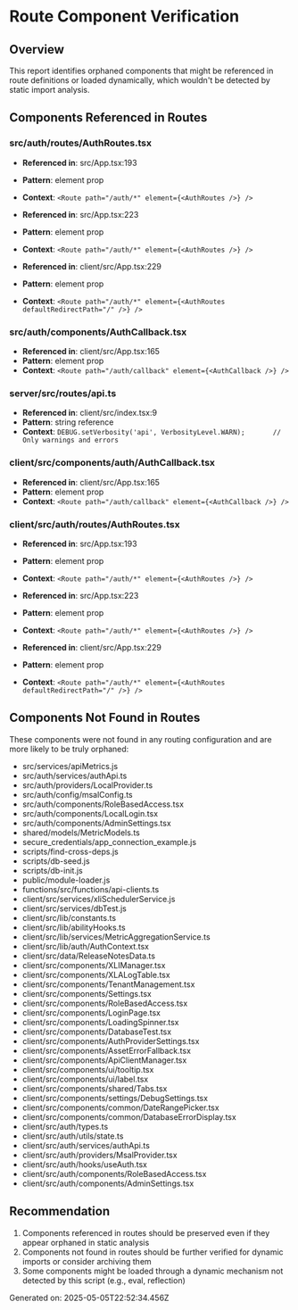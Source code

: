 # Route Component Verification

## Overview
This report identifies orphaned components that might be referenced in route definitions
or loaded dynamically, which wouldn't be detected by static import analysis.

## Components Referenced in Routes


### src/auth/routes/AuthRoutes.tsx


- **Referenced in**: src/App.tsx:193
- **Pattern**: element prop
- **Context**: `<Route path="/auth/*" element={<AuthRoutes />} />`

- **Referenced in**: src/App.tsx:223
- **Pattern**: element prop
- **Context**: `<Route path="/auth/*" element={<AuthRoutes />} />`

- **Referenced in**: client/src/App.tsx:229
- **Pattern**: element prop
- **Context**: `<Route path="/auth/*" element={<AuthRoutes defaultRedirectPath="/" />} />`



### src/auth/components/AuthCallback.tsx


- **Referenced in**: client/src/App.tsx:165
- **Pattern**: element prop
- **Context**: `<Route path="/auth/callback" element={<AuthCallback />} />`



### server/src/routes/api.ts


- **Referenced in**: client/src/index.tsx:9
- **Pattern**: string reference
- **Context**: `DEBUG.setVerbosity('api', VerbosityLevel.WARN);       // Only warnings and errors`



### client/src/components/auth/AuthCallback.tsx


- **Referenced in**: client/src/App.tsx:165
- **Pattern**: element prop
- **Context**: `<Route path="/auth/callback" element={<AuthCallback />} />`



### client/src/auth/routes/AuthRoutes.tsx


- **Referenced in**: src/App.tsx:193
- **Pattern**: element prop
- **Context**: `<Route path="/auth/*" element={<AuthRoutes />} />`

- **Referenced in**: src/App.tsx:223
- **Pattern**: element prop
- **Context**: `<Route path="/auth/*" element={<AuthRoutes />} />`

- **Referenced in**: client/src/App.tsx:229
- **Pattern**: element prop
- **Context**: `<Route path="/auth/*" element={<AuthRoutes defaultRedirectPath="/" />} />`




## Components Not Found in Routes

These components were not found in any routing configuration and are more likely to be truly orphaned:

- src/services/apiMetrics.js
- src/auth/services/authApi.ts
- src/auth/providers/LocalProvider.ts
- src/auth/config/msalConfig.ts
- src/auth/components/RoleBasedAccess.tsx
- src/auth/components/LocalLogin.tsx
- src/auth/components/AdminSettings.tsx
- shared/models/MetricModels.ts
- secure_credentials/app_connection_example.js
- scripts/find-cross-deps.js
- scripts/db-seed.js
- scripts/db-init.js
- public/module-loader.js
- functions/src/functions/api-clients.ts
- client/src/services/xliSchedulerService.js
- client/src/services/dbTest.js
- client/src/lib/constants.ts
- client/src/lib/abilityHooks.ts
- client/src/lib/services/MetricAggregationService.ts
- client/src/lib/auth/AuthContext.tsx
- client/src/data/ReleaseNotesData.ts
- client/src/components/XLIManager.tsx
- client/src/components/XLALogTable.tsx
- client/src/components/TenantManagement.tsx
- client/src/components/Settings.tsx
- client/src/components/RoleBasedAccess.tsx
- client/src/components/LoginPage.tsx
- client/src/components/LoadingSpinner.tsx
- client/src/components/DatabaseTest.tsx
- client/src/components/AuthProviderSettings.tsx
- client/src/components/AssetErrorFallback.tsx
- client/src/components/ApiClientManager.tsx
- client/src/components/ui/tooltip.tsx
- client/src/components/ui/label.tsx
- client/src/components/shared/Tabs.tsx
- client/src/components/settings/DebugSettings.tsx
- client/src/components/common/DateRangePicker.tsx
- client/src/components/common/DatabaseErrorDisplay.tsx
- client/src/auth/types.ts
- client/src/auth/utils/state.ts
- client/src/auth/services/authApi.ts
- client/src/auth/providers/MsalProvider.tsx
- client/src/auth/hooks/useAuth.tsx
- client/src/auth/components/RoleBasedAccess.tsx
- client/src/auth/components/AdminSettings.tsx

## Recommendation

1. Components referenced in routes should be preserved even if they appear orphaned in static analysis
2. Components not found in routes should be further verified for dynamic imports or consider archiving them
3. Some components might be loaded through a dynamic mechanism not detected by this script (e.g., eval, reflection)

Generated on: 2025-05-05T22:52:34.456Z
